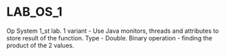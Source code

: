 # LAB_OS_1
 Op System 1_st lab. 1 variant - Use Java monitors, threads and attributes to store result of the function. 
 Type - Double.
 Binary operation - finding the product of the 2 values.
 
